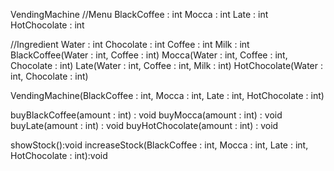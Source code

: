 VendingMachine
//Menu
BlackCoffee : int
Mocca : int
Late : int
HotChocolate : int

//Ingredient
Water : int
Chocolate : int
Coffee : int
Milk : int
BlackCoffee(Water : int, Coffee : int)
Mocca(Water : int, Coffee : int, Chocolate : int)
Late(Water : int, Coffee : int, Milk : int)
HotChocolate(Water : int, Chocolate : int)

VendingMachine(BlackCoffee : int, Mocca : int, Late : int, HotChocolate : int)

buyBlackCoffee(amount : int) : void
buyMocca(amount : int) : void
buyLate(amount : int) : void
buyHotChocolate(amount : int) : void

showStock():void
increaseStock(BlackCoffee : int, Mocca : int, Late : int, HotChocolate : int):void

